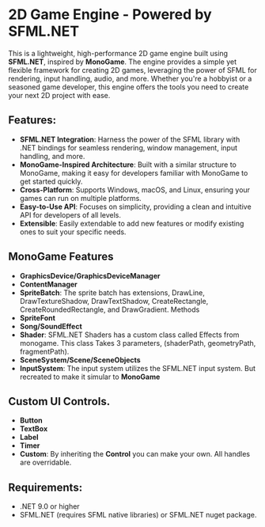 # 2D Game Engine - Powered by SFML.NET

This is a lightweight, high-performance 2D game engine built using **SFML.NET**, inspired by **MonoGame**. The engine provides a simple yet flexible framework for creating 2D games, leveraging the power of SFML for rendering, input handling, audio, and more. Whether you're a hobbyist or a seasoned game developer, this engine offers the tools you need to create your next 2D project with ease.

## Features:
- **SFML.NET Integration**: Harness the power of the SFML library with .NET bindings for seamless rendering, window management, input handling, and more.
- **MonoGame-Inspired Architecture**: Built with a similar structure to MonoGame, making it easy for developers familiar with MonoGame to get started quickly.
- **Cross-Platform**: Supports Windows, macOS, and Linux, ensuring your games can run on multiple platforms.
- **Easy-to-Use API**: Focuses on simplicity, providing a clean and intuitive API for developers of all levels.
- **Extensible**: Easily extendable to add new features or modify existing ones to suit your specific needs.

## MonoGame Features
- **GraphicsDevice/GraphicsDeviceManager**
- **ContentManager**
- **SpriteBatch**: The sprite batch has extensions, DrawLine, DrawTextureShadow, DrawTextShadow, CreateRectangle, CreateRoundedRectangle, and DrawGradient. Methods
- **SpriteFont**
- **Song/SoundEffect**
- **Shader**: SFML.NET Shaders has a custom class called Effects from monogame. This class Takes 3 parameters, (shaderPath, geometryPath, fragmentPath).
- **SceneSystem/Scene/SceneObjects**
- **InputSystem**: The input system utilizes the SFML.NET input system. But recreated to make it simular to **MonoGame**

## Custom UI Controls.
- **Button**
- **TextBox**
- **Label**
- **Timer**
- **Custom**: By inheriting the **Control** you can make your own. All handles are overridable.

## Requirements:
- .NET 9.0 or higher
- SFML.NET (requires SFML native libraries) or SFML.NET nuget package.
